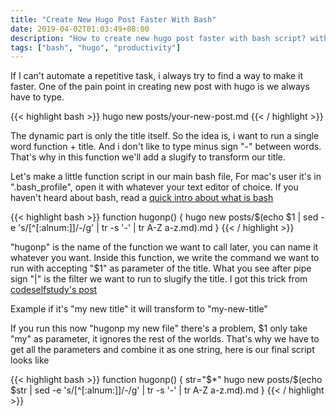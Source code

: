 ```yaml
---
title: "Create New Hugo Post Faster With Bash"
date: 2019-04-02T01:03:49+08:00
description: "How to create new hugo post faster with bash script? without writing hugo new command anymore"
tags: ["bash", "hugo", "productivity"]
---
```


If I can't automate a repetitive task, i always try to find a way to make it faster. One of the pain point in creating new post with hugo is we always have to type.

{{< highlight bash >}}
hugo new posts/your-new-post.md
{{< / highlight >}}

The dynamic part is only the title itself. So the idea is, i want to run a single word function + title. And i don't like to type minus sign "-" between words. That's why in this function we'll add a slugify to transform our title.

Let's make a little function script in our main bash file, For mac's user it's in ".bash_profile", open it with whatever your text editor of choice. If you haven't heard about bash, read a [quick intro about what is bash](/what-is-bash-and-how-it-can-save-your-time/)

{{< highlight bash >}}
function hugonp() {
    hugo new posts/$(echo $1 | sed -e 's/[^[:alnum:]]/-/g' | tr -s '-' | tr A-Z a-z.md).md
}
{{< / highlight >}}

"hugonp" is the name of the function we want to call later, you can name it whatever you want. Inside this function, we write the command we want to run with accepting "$1" as parameter of the title.  What you see  after pipe sign "|" is the filter we want to run to slugify the title. I got this trick from [codeselfstudy's post](https://codeselfstudy.com/blog/how-to-slugify-strings-in-bash/)

Example if it's "my new title" it will transform to "my-new-title"

If you run this now "hugonp my new file" there's a problem, $1 only take "my" as parameter, it ignores the rest of the worlds. That's why we have to get all the parameters and combine it as one string, here is our final script looks like

{{< highlight bash >}}
function hugonp() {
    str="$*"
    hugo new posts/$(echo $str | sed -e 's/[^[:alnum:]]/-/g' | tr -s '-' | tr A-Z a-z.md).md
}
{{< / highlight >}}







